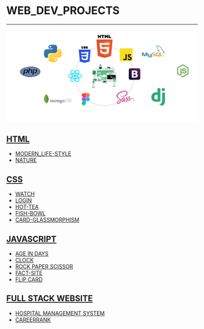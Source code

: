 # WEB_DEV_PROJECTS

----

<p align="center">
  <img width="600" src="img.png">
</p>

  ## [HTML](https://github.com/aditya-2703/WEB_DEV_PROJECTS/tree/main/HTML)
  * [MODERN_LIFE-STYLE](https://github.com/aditya-2703/WEB_DEV_PROJECTS/tree/main/HTML/PROJECT/MODERN_LIFE_STYLE)
  * [NATURE](https://github.com/aditya-2703/WEB_DEV_PROJECTS/tree/main/HTML/PROJECT/NATURE)
  
  ## [CSS](https://github.com/aditya-2703/WEB_DEV_PROJECTS/tree/main/CSS)
  * [WATCH](https://github.com/aditya-2703/WEB_DEV_PROJECTS/tree/main/CSS/PROJECTS/WATCH)
  * [LOGIN](https://github.com/aditya-2703/WEB_DEV_PROJECTS/tree/main/CSS/PROJECTS/LOGIN)
  * [HOT-TEA](https://github.com/aditya-2703/WEB_DEV_PROJECTS/tree/main/CSS/PROJECTS/HOT-TEA)
  * [FISH-BOWL](https://github.com/aditya-2703/WEB_DEV_PROJECTS/tree/main/CSS/PROJECTS/FISH-BOWL)
  * [CARD-GLASSMORPHISM](https://github.com/aditya-2703/WEB_DEV_PROJECTS/tree/main/CSS/PROJECTS/CARD_GLASSMORPHISM)
  
  ## [JAVASCRIPT](https://github.com/aditya-2703/WEB_DEV_PROJECTS/tree/main/JAVASCRIPT)
  * [AGE IN DAYS](https://github.com/aditya-2703/WEB_DEV_PROJECTS/tree/main/JAVASCRIPT/PROJECT/AGE_IN_DAYS)
  * [CLOCK](https://github.com/aditya-2703/WEB_DEV_PROJECTS/tree/main/JAVASCRIPT/PROJECT/CLOCK)
  * [ROCK PAPER SCISSOR](https://github.com/aditya-2703/WEB_DEV_PROJECTS/tree/main/JAVASCRIPT/PROJECT/ROCK_PAPER_SCISSOR)
  * [FACT-SITE](https://github.com/aditya-2703/WEB_DEV_PROJECTS/tree/main/JAVASCRIPT/PROJECT/FACTS_SITE)
  * [FLIP CARD](https://github.com/aditya-2703/WEB_DEV_PROJECTS/tree/main/JAVASCRIPT/PROJECT/FLIP_CARD)
  
  ## [FULL STACK WEBSITE](https://github.com/aditya-2703/WEB_DEV_PROJECTS/tree/main/FULL%20STACK%20WEBSITE)
  * [HOSPITAL MANAGEMENT SYSTEM](https://github.com/aditya-2703/WEB_DEV_PROJECTS/tree/main/FULL%20STACK%20WEBSITE/HOSPITAL_MANAGEMENT_SYSTEM)
  * [CAREERRANK](https://marshmallowdash.herokuapp.com/)
  

